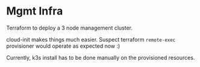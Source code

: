 # Mgmt Infra

Terraform to deploy a 3 node management cluster.

cloud-init makes things much easier. Suspect terraform `remote-exec` provisioner would operate as expected now :)

Currently, k3s install has to be done manually on the provisioned resources.